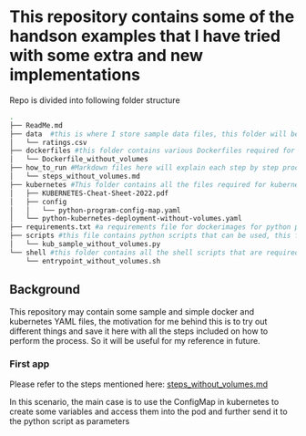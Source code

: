 # This repository contains some of the handson examples that I have tried with some extra and new implementations
Repo is divided into following folder structure
```bash
.
├── ReadMe.md
├── data  #this is where I store sample data files, this folder will be used as a volume
│   └── ratings.csv
├── dockerfiles #this folder contains various Dockerfiles required for my hands-on practice. All images are simple images
│   └── Dockerfile_without_volumes
├── how_to_run #Markdown files here will explain each step by step proc for running the pods or deployments (including docker)
│   └── steps_without_volumes.md
├── kubernetes #This folder contains all the files required for kubernetes
│   ├── KUBERNETES-Cheat-Sheet-2022.pdf
│   ├── config
│   │   └── python-program-config-map.yaml
│   └── python-kubernetes-deployment-without-volumes.yaml
├── requirements.txt #a requirements file for dockerimages for python packages
├── scripts #this file contains python scripts that can be used, this folder will also be used as a volume to fetch code
│   └── kub_sample_without_volumes.py
└── shell #this folder contains all the shell scripts that are required for my practice
    └── entrypoint_without_volumes.sh
```


## Background
This repository may contain some sample and simple docker and kubernetes YAML files, the motivation for me behind this is to try out different things and save it here with all the steps included on how to perform the process. So it will be useful for my reference in future.

### First app
Please refer to the steps mentioned here: [steps_without_volumes.md](https://github.com/SrikarManthatti/docker-practice-sample/blob/master/how_to_run/steps_without_volumes.md)

In this scenario, the main case is to use the ConfigMap in kubernetes to create some variables and access them into the pod and further send it to the python script as parameters